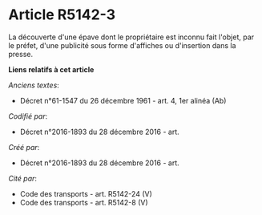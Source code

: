 # Article R5142-3

La découverte d'une épave dont le propriétaire est inconnu fait l'objet, par le préfet, d'une publicité sous forme d'affiches
ou d'insertion dans la presse.

**Liens relatifs à cet article**

_Anciens textes_:

  - Décret n°61-1547 du 26 décembre 1961 - art. 4, 1er alinéa (Ab)

_Codifié par_:

  - Décret n°2016-1893 du 28 décembre 2016 - art.

_Créé par_:

  - Décret n°2016-1893 du 28 décembre 2016 - art.

_Cité par_:

  - Code des transports - art. R5142-24 (V)
  - Code des transports - art. R5142-8 (V)

